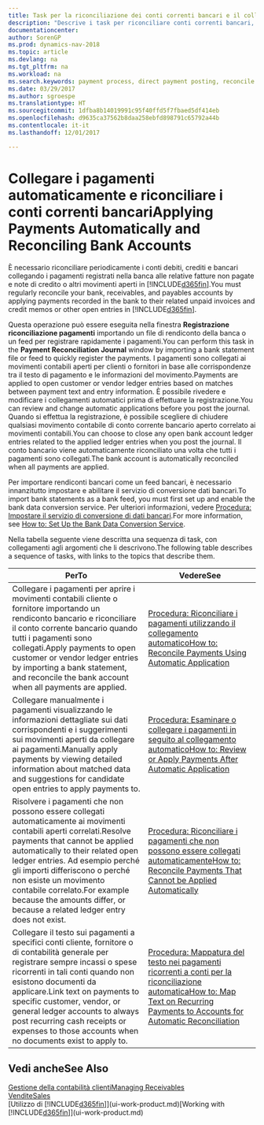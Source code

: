 ```yaml
---
title: Task per la riconciliazione dei conti correnti bancari e il collegamento dei pagamenti ai relativi movimenti
description: "Descrive i task per riconciliare conti correnti bancari, conti di contabilità clienti, fornitori, registrazione incassi o spese e per applicare i pagamenti automaticamente."
documentationcenter: 
author: SorenGP
ms.prod: dynamics-nav-2018
ms.topic: article
ms.devlang: na
ms.tgt_pltfrm: na
ms.workload: na
ms.search.keywords: payment process, direct payment posting, reconcile payment, expenses, cash receipts
ms.date: 03/29/2017
ms.author: sgroespe
ms.translationtype: HT
ms.sourcegitcommit: 1dfba8b14019991c95f40ffd5f7fbaed5df414eb
ms.openlocfilehash: d9635ca37562b8daa258ebfd898791c65792a44b
ms.contentlocale: it-it
ms.lasthandoff: 12/01/2017

---
```

# <a name="applying-payments-automatically-and-reconciling-bank-accounts"></a><span data-ttu-id="193db-103">Collegare i pagamenti automaticamente e riconciliare i conti correnti bancari</span><span class="sxs-lookup"><span data-stu-id="193db-103">Applying Payments Automatically and Reconciling Bank Accounts</span></span>
<span data-ttu-id="193db-104">È necessario riconciliare periodicamente i conti debiti, crediti e bancari collegando i pagamenti registrati nella banca alle relative fatture non pagate e note di credito o altri movimenti aperti in [!INCLUDE[d365fin](includes/d365fin_long_md.md)].</span><span class="sxs-lookup"><span data-stu-id="193db-104">You must regularly reconcile your bank, receivables, and payables accounts by applying payments recorded in the bank to their related unpaid invoices and credit memos or other open entries in [!INCLUDE[d365fin](includes/d365fin_long_md.md)].</span></span>  

<span data-ttu-id="193db-105">Questa operazione può essere eseguita nella finestra **Registrazione riconciliazione pagamenti** importando un file di rendiconto della banca o un feed per registrare rapidamente i pagamenti.</span><span class="sxs-lookup"><span data-stu-id="193db-105">You can perform this task in the **Payment Reconciliation Journal** window by importing a bank statement file or feed to quickly register the payments.</span></span> <span data-ttu-id="193db-106">I pagamenti sono collegati ai movimenti contabili aperti per clienti o fornitori in base alle corrispondenze tra il testo di pagamento e le informazioni del movimento.</span><span class="sxs-lookup"><span data-stu-id="193db-106">Payments are applied to open customer or vendor ledger entries based on matches between payment text and entry information.</span></span> <span data-ttu-id="193db-107">È possibile rivedere e modificare i collegamenti automatici prima di effettuare la registrazione.</span><span class="sxs-lookup"><span data-stu-id="193db-107">You can review and change automatic applications before you post the journal.</span></span> <span data-ttu-id="193db-108">Quando si effettua la registrazione, è possibile scegliere di chiudere qualsiasi movimento contabile di conto corrente bancario aperto correlato ai movimenti contabili.</span><span class="sxs-lookup"><span data-stu-id="193db-108">You can choose to close any open bank account ledger entries related to the applied ledger entries when you post the journal.</span></span> <span data-ttu-id="193db-109">Il conto bancario viene automaticamente riconciliato una volta che tutti i pagamenti sono collegati.</span><span class="sxs-lookup"><span data-stu-id="193db-109">The bank account is automatically reconciled when all payments are applied.</span></span>  

<span data-ttu-id="193db-110">Per importare rendiconti bancari come un feed bancari, è necessario innanzitutto impostare e abilitare il servizio di conversione dati bancari.</span><span class="sxs-lookup"><span data-stu-id="193db-110">To import bank statements as a bank feed, you must first set up and enable the bank data conversion service.</span></span> <span data-ttu-id="193db-111">Per ulteriori informazioni, vedere [Procedura: Impostare il servizio di conversione di dati bancari](bank-how-setup-bank-data-conversion-service.md).</span><span class="sxs-lookup"><span data-stu-id="193db-111">For more information, see [How to: Set Up the Bank Data Conversion Service](bank-how-setup-bank-data-conversion-service.md).</span></span>  

<span data-ttu-id="193db-112">Nella tabella seguente viene descritta una sequenza di task, con collegamenti agli argomenti che li descrivono.</span><span class="sxs-lookup"><span data-stu-id="193db-112">The following table describes a sequence of tasks, with links to the topics that describe them.</span></span>  

| <span data-ttu-id="193db-113">Per</span><span class="sxs-lookup"><span data-stu-id="193db-113">To</span></span> | <span data-ttu-id="193db-114">Vedere</span><span class="sxs-lookup"><span data-stu-id="193db-114">See</span></span> |
| --- | --- |
| <span data-ttu-id="193db-115">Collegare i pagamenti per aprire i movimenti contabili cliente o fornitore importando un rendiconto bancario e riconciliare il conto corrente bancario quando tutti i pagamenti sono collegati.</span><span class="sxs-lookup"><span data-stu-id="193db-115">Apply payments to open customer or vendor ledger entries by importing a bank statement, and reconcile the bank account when all payments are applied.</span></span> |[<span data-ttu-id="193db-116">Procedura: Riconciliare i pagamenti utilizzando il collegamento automatico</span><span class="sxs-lookup"><span data-stu-id="193db-116">How to: Reconcile Payments Using Automatic Application</span></span>](receivables-how-reconcile-payments-auto-application.md) |
| <span data-ttu-id="193db-117">Collegare manualmente i pagamenti visualizzando le informazioni dettagliate sui dati corrispondenti e i suggerimenti sui movimenti aperti da collegare ai pagamenti.</span><span class="sxs-lookup"><span data-stu-id="193db-117">Manually apply payments by viewing detailed information about matched data and suggestions for candidate open entries to apply payments to.</span></span> |[<span data-ttu-id="193db-118">Procedura: Esaminare o collegare i pagamenti in seguito al collegamento automatico</span><span class="sxs-lookup"><span data-stu-id="193db-118">How to: Review or Apply Payments After Automatic Application</span></span>](receivables-how-review-apply-payments-auto-application.md) |
| <span data-ttu-id="193db-119">Risolvere i pagamenti che non possono essere collegati automaticamente ai movimenti contabili aperti correlati.</span><span class="sxs-lookup"><span data-stu-id="193db-119">Resolve payments that cannot be applied automatically to their related open ledger entries.</span></span> <span data-ttu-id="193db-120">Ad esempio perché gli importi differiscono o perché non esiste un movimento contabile correlato.</span><span class="sxs-lookup"><span data-stu-id="193db-120">For example because the amounts differ, or because a related ledger entry does not exist.</span></span> |[<span data-ttu-id="193db-121">Procedura: Riconciliare i pagamenti che non possono essere collegati automaticamente</span><span class="sxs-lookup"><span data-stu-id="193db-121">How to: Reconcile Payments That Cannot be Applied Automatically</span></span>](receivables-how-reconcile-payments-cannot-apply-auto.md) |
| <span data-ttu-id="193db-122">Collegare il testo sui pagamenti a specifici conti cliente, fornitore o di contabilità generale per registrare sempre incassi o spese ricorrenti in tali conti quando non esistono documenti da applicare.</span><span class="sxs-lookup"><span data-stu-id="193db-122">Link text on payments to specific customer, vendor, or general ledger accounts to always post recurring cash receipts or expenses to those accounts when no documents exist to apply to.</span></span> |[<span data-ttu-id="193db-123">Procedura: Mappatura del testo nei pagamenti ricorrenti a conti per la riconciliazione automatica</span><span class="sxs-lookup"><span data-stu-id="193db-123">How to: Map Text on Recurring Payments to Accounts for Automatic Reconciliation</span></span>](receivables-how-map-text-recurring-payments-accounts-auto-reconcilliation.md) |

## <a name="see-also"></a><span data-ttu-id="193db-124">Vedi anche</span><span class="sxs-lookup"><span data-stu-id="193db-124">See Also</span></span>
[<span data-ttu-id="193db-125">Gestione della contabilità clienti</span><span class="sxs-lookup"><span data-stu-id="193db-125">Managing Receivables</span></span>](receivables-manage-receivables.md)  
[<span data-ttu-id="193db-126">Vendite</span><span class="sxs-lookup"><span data-stu-id="193db-126">Sales</span></span>](sales-manage-sales.md)  
<span data-ttu-id="193db-127">[Utilizzo di [!INCLUDE[d365fin](includes/d365fin_md.md)]](ui-work-product.md)</span><span class="sxs-lookup"><span data-stu-id="193db-127">[Working with [!INCLUDE[d365fin](includes/d365fin_md.md)]](ui-work-product.md)</span></span>


